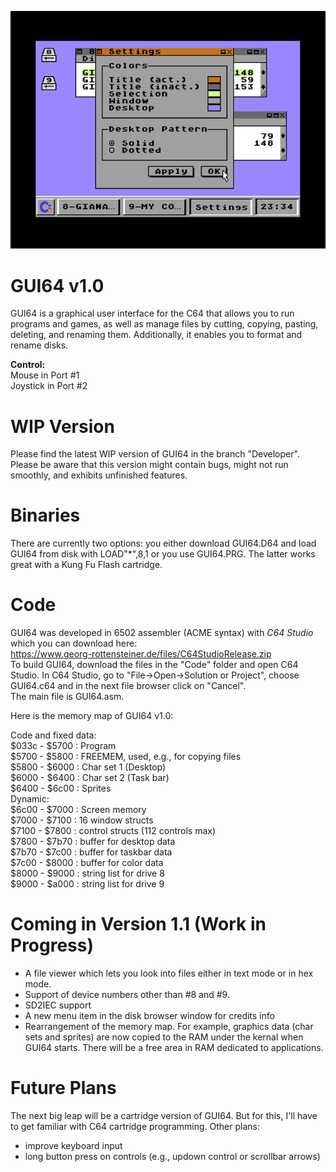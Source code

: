 ![alt text](https://github.com/WebFritzi/GUI64/blob/main/GUI64.png)

# GUI64 v1.0
GUI64 is a graphical user interface for the C64 that allows you to run programs and games, as well as manage files by cutting, copying, pasting, deleting, and renaming them. Additionally, it enables you to format and rename disks.

**Control:**<br>
Mouse in Port #1<br>
Joystick in Port #2

# WIP Version
Please find the latest WIP version of GUI64 in the branch "Developer". Please be aware that this version might contain bugs, might not run smoothly, and exhibits unfinished features.

# Binaries
There are currently two options: you either download GUI64.D64 and load GUI64 from disk with LOAD"*",8,1 or you use GUI64.PRG. The latter works great with a Kung Fu Flash cartridge.

# Code
GUI64 was developed in 6502 assembler (ACME syntax) with _C64 Studio_ which you can download here:<br>
https://www.georg-rottensteiner.de/files/C64StudioRelease.zip<br>
To build GUI64, download the files in the "Code" folder and open C64 Studio. In C64 Studio, go to "File->Open->Solution or Project", choose GUI64.c64 and in the next file browser click on "Cancel".<br>
The main file is GUI64.asm.

Here is the memory map of GUI64 v1.0:

Code and fixed data:<br>
$033c - $5700 : Program<br>
$5700 - $5800 : FREEMEM, used, e.g., for copying files<br>
$5800 - $6000 : Char set 1 (Desktop)<br>
$6000 - $6400 : Char set 2 (Task bar)<br>
$6400 - $6c00 : Sprites<br>
Dynamic:<br>
$6c00 - $7000 : Screen memory<br>
$7000 - $7100 : 16 window structs<br>
$7100 - $7800 : control structs (112 controls max)<br>
$7800 - $7b70 : buffer for desktop data<br>
$7b70 - $7c00 : buffer for taskbar data<br>
$7c00 - $8000 : buffer for color data<br>
$8000 - $9000 : string list for drive 8<br>
$9000 - $a000 : string list for drive 9

# Coming in Version 1.1 (Work in Progress)
* A file viewer which lets you look into files either in text mode or in hex mode.
* Support of device numbers other than #8 and #9.
* SD2IEC support
* A new menu item in the disk browser window for credits info
* Rearrangement of the memory map. For example, graphics data (char sets and sprites) are now copied to the RAM under the kernal when GUI64 starts. There will be a free area in RAM dedicated to applications.

# Future Plans
The next big leap will be a cartridge version of GUI64. But for this, I'll have to get familiar with C64 cartridge programming.
Other plans:
* improve keyboard input
* long button press on controls (e.g., updown control or scrollbar arrows)
